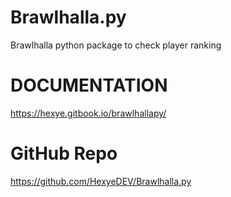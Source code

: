 # Brawlhalla.py
Brawlhalla python package to check player ranking

# DOCUMENTATION
https://hexye.gitbook.io/brawlhallapy/

# GitHub Repo
https://github.com/HexyeDEV/Brawlhalla.py
